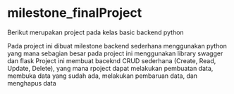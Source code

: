 # milestone_finalProject
Berikut merupakan project pada kelas basic backend python 

Pada project ini dibuat milestone backend sederhana menggunakan python yang mana sebagian besar pada project ini menggunakan library swagger dan flask 
Project ini membuat baceknd CRUD sederhana (Create, Read, Update, Delete), yang mana rpoject dapat melakukan pembuatan data, membuka data yang sudah ada,
melakukan pembaruan data, dan menghapus data 
